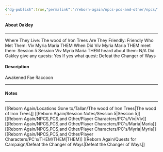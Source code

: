 ```yaml
---
{"dg-publish":true,"permalink":"/reborn-again/npcs-pcs-and-other/npcs/friendly/oakley/"}
---
```



#### About Oakley
---
Where They Live: The wood of Iron Trees
Are They Friendly: Friendly 
Who Met Them: Viv Myria Maria THEM
When Did Viv Myria Maria THEM meet them: Session 5
Session Viv Myria Maria THEM heard about them: N/A
Did Oakley give any quests: Yes
	If yes what quest: Defeat the Changer of Ways 


#### Description
Awakened Fae Raccoon

---

#### Notes
---
[[Reborn Again/Locations Gone to/Tallan/The wood of Iron Trees\|The wood of Iron Trees]]
[[Reborn Again/Session Notes/Session 5\|Session 5]]
[[Reborn Again/NPCS,PCS,and Other/Player Characters/PC's/Viv\|Viv]]
[[Reborn Again/NPCS,PCS,and Other/Player Characters/PC's/Maria\|Maria]]
[[Reborn Again/NPCS,PCS,and Other/Player Characters/PC's/Myria\|Myria]]
[[Reborn Again/NPCS,PCS,and Other/Player Characters/PC's/THEM/THEM\|THEM]]
[[Reborn Again/Quests for Campaign/Defeat the Changer of Ways\|Defeat the Changer of Ways]]


